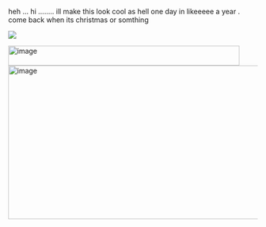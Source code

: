 heh ... hi ........ ill make this look cool as hell one day in likeeeee a year . come back when its christmas or somthing

![](https://komarev.com/ghpvc/?username=MENMA-UZUMAKI&color=351a43&style=plastic&label=🌑&abbreviated=true)

<img width="467" height="40" alt="image" src="https://github.com/user-attachments/assets/8d4c4fb1-06da-4bf3-b608-ca2bd00d947b" />

<img width="631" height="311" alt="image" src="https://github.com/user-attachments/assets/1c1a7460-8ff0-4ed9-8571-f7dca8c9cf7c" />


